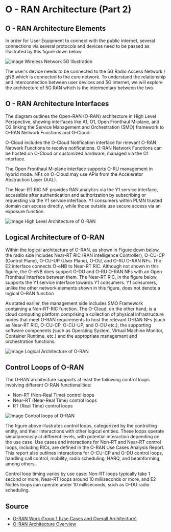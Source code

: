 # O - RAN Architecture (Part 2)

## O - RAN Architecture Elements
In order for User Equipment to connect with the public internet, several connections via several protocols and devices need to be passed as illustrated by this figure down below

![Image](https://raw.githubusercontent.com/bmw-ece-ntust/internship/2024-TEEP-24-Reyhan/Images/Core%20Network%20-%20UE%202.png) Wireless Network 5G Illustration


The user's device needs to be connected to the 5G Radio Access Network / gNB which is connected to the core network. To understand the relationship and interconnection between user devices and 5G internet, we will explore the architecture of 5G RAN which is the intermediary between the two.


## O - RAN Architecture Interfaces
The diagram outlines the Open-RAN (O-RAN) architecture in High Level Perspective, showing interfaces like A1, O1, Open Fronthaul M-plane, and O2 linking the Service Management and Orchestration (SMO) framework to O-RAN Network Functions and O-Cloud.

O-Cloud includes the O-Cloud Notification interface for relevant O-RAN Network Functions to receive notifications. O-RAN Network Functions can be hosted on O-Cloud or customized hardware, managed via the O1 interface.

The Open Fronthaul M-plane interface supports O-RU management in hybrid mode. NFs on O-Cloud may use APIs from the Accelerator Abstraction Layer (AAL). 

The Near-RT RIC NF provides RAN analytics via the Y1 service interface, accessible after authentication and authorization by subscribing or requesting via the Y1 service interface. Y1 consumers within PLMN trusted domain can access directly, while those outside use secure access via an exposure function.

![Image](https://raw.githubusercontent.com/bmw-ece-ntust/internship/2024-TEEP-24-Reyhan/Images/High%20Level%20O-RAN%20Architecture.png) High Level Architecture of O-RAN

## Logical Architecture of O-RAN

Within the logical architecture of O-RAN, as shown in Figure down below, the radio side includes Near-RT RIC (RAN intelligence Controller), O-CU-CP (Control Plane), O-CU-UP (User Plane), O-DU, and O-RU O-RAN NFs. The E2 interface connects O-eNB to Near-RT RIC. Although not shown in this figure, the O-eNB does support O-DU and O-RU O-RAN NFs with an Open Fronthaul interface between them. The Near-RT RIC, in the figure below, supports the Y1 service interface towards Y1 consumers. Y1 consumers, unlike the other network elements shown in this figure, does not denote a logical O-RAN function

As stated earlier, the management side includes SMO Framework containing a Non-RT-RIC function. The O-Cloud, on the other hand, is a cloud computing platform comprising a collection of physical infrastructure nodes that meet O-RAN requirements to host the relevant O-RAN NFs (such as Near-RT RIC, O-CU-CP, O-CU-UP, and O-DU etc.), the supporting software components (such as Operating System, Virtual Machine Monitor, Container Runtime, etc.) and the appropriate management and orchestration functions.

![Image](https://raw.githubusercontent.com/bmw-ece-ntust/internship/2024-TEEP-24-Reyhan/Images/Logical%20Architecture%20of%20O-RAN.png) Logical Architecture of O-RAN

## Control Loops of O-RAN

The O-RAN architecture supports at least the following control loops involving different O-RAN functionalities:
* Non-RT (Non-Real Time) control loops
* Near-RT (Near-Real Time) control loops
* RT (Real Time) control loops

![Image](https://raw.githubusercontent.com/bmw-ece-ntust/internship/2024-TEEP-24-Reyhan/Images/O-RAN%20Control%20Loop.png) Control loops of O-RAN

The figure above illustrates control loops, categorized by the controlling entity, and their interactions with other logical entities. These loops operate simultaneously at different levels, with potential interaction depending on the use case. Use cases and interactions for Non-RT and Near-RT control loops, including RICs, are defined in the O-RAN Use Cases Analysis Report. This report also outlines interactions for O-CU-CP and O-DU control loops, handling call control, mobility, radio scheduling, HARQ, and beamforming, among others. 

Control loop timing varies by use case: Non-RT loops typically take 1 second or more, Near-RT loops around 10 milliseconds or more, and E2 Nodes loops can operate under 10 milliseconds, such as O-DU radio scheduling.

## Source
* [O-RAN Work Group 1 (Use Cases and Overall Architecture)](https://orandownloadsweb.azurewebsites.net/specifications)
* [O-RAN Architecture Overview](https://docs.o-ran-sc.org/en/latest/architecture/architecture.html)
